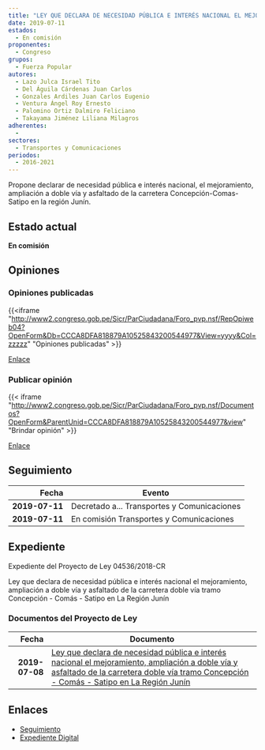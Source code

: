 ```yaml
---
title: "LEY QUE DECLARA DE NECESIDAD PÚBLICA E INTERÉS NACIONAL EL MEJORAMIENTO, AMPLIACIÓN A DOBLE VÍA Y ASFALTADO DE LA CARRETERA DOBLE VÍA TRAMO CONCEPCIÓN-COMAS-SATIPO EN LA REGIÓN JUNÍN"
date: 2019-07-11
estados: 
  - En comisión
proponentes: 
  - Congreso
grupos: 
  - Fuerza Popular
autores: 
  - Lazo Julca Israel Tito
  - Del Águila Cárdenas Juan Carlos
  - Gonzales Ardiles Juan Carlos Eugenio
  - Ventura Ángel Roy Ernesto
  - Palomino Ortiz Dalmiro Feliciano
  - Takayama Jiménez Liliana Milagros
adherentes: 
  - 
sectores: 
  - Transportes y Comunicaciones
periodos: 
  - 2016-2021
---
```


Propone declarar de necesidad pública e interés nacional, el mejoramiento, ampliación a doble vía y asfaltado de la carretera Concepción-Comas-Satipo en la región Junín.


## Estado actual

**En comisión**

## Opiniones

### Opiniones publicadas

{{<iframe "http://www2.congreso.gob.pe/Sicr/ParCiudadana/Foro_pvp.nsf/RepOpiweb04?OpenForm&Db=CCCA8DFA818879A10525843200544977&View=yyyy&Col=zzzzz" "Opiniones publicadas" >}}

[Enlace](http://www2.congreso.gob.pe/Sicr/ParCiudadana/Foro_pvp.nsf/RepOpiweb04?OpenForm&Db=CCCA8DFA818879A10525843200544977&View=yyyy&Col=zzzzz)
### Publicar opinión

{{< iframe "http://www2.congreso.gob.pe/Sicr/ParCiudadana/Foro_pvp.nsf/Documentos?OpenForm&ParentUnid=CCCA8DFA818879A10525843200544977&view" "Brindar opinión" >}}

[Enlace](http://www2.congreso.gob.pe/Sicr/ParCiudadana/Foro_pvp.nsf/Documentos?OpenForm&ParentUnid=CCCA8DFA818879A10525843200544977&view)

## Seguimiento

| Fecha | Evento |
|------:|--------|
| **2019-07-11** | Decretado a... Transportes y Comunicaciones|
| **2019-07-11** | En comisión Transportes y Comunicaciones|


## Expediente

Expediente del Proyecto de Ley 04536/2018-CR

Ley que declara de necesidad pública e interés nacional el mejoramiento, ampliación a doble vía y asfaltado de la carretera doble vía tramo Concepción - Comás - Satipo en La Región Junín


### Documentos del Proyecto de Ley

| Fecha | Documento |
|------:|--------|
| **2019-07-08** | [Ley que declara de necesidad pública e interés nacional el mejoramiento, ampliación a doble vía y asfaltado de la carretera doble vía tramo Concepción - Comás - Satipo en La Región Junín](http://www.leyes.congreso.gob.pe/Documentos/2016_2021/Proyectos_de_Ley_y_de_Resoluciones_Legislativas/PL0453520190708.pdf) |

## Enlaces 

- [Seguimiento](http://www2.congreso.gob.pe/Sicr/TraDocEstProc/CLProLey2016.nsf/f7fff46988ca05b1052578e100829cc7/81ca94f368f4a62405258432005cccd9?OpenDocument)
- [Expediente Digital](http://www2.congreso.gob.pe/Sicr/TraDocEstProc/CLProLey2016.nsf/f7fff46988ca05b1052578e100829cc7/81ca94f368f4a62405258432005cccd9?OpenDocument&Click=05257FB7005EB655.eb71d0cf91d8294e05256cdf006b5706/$Body/0.1C6C)
